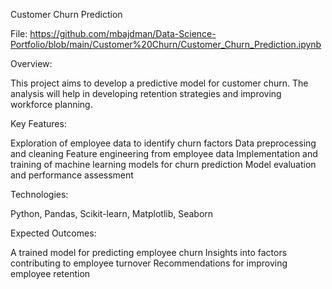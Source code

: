 Customer Churn Prediction

File: https://github.com/mbajdman/Data-Science-Portfolio/blob/main/Customer%20Churn/Customer_Churn_Prediction.ipynb

Overview: 

This project aims to develop a predictive model for customer churn. The analysis will help in developing retention strategies and improving workforce planning.

Key Features:

Exploration of employee data to identify churn factors
Data preprocessing and cleaning
Feature engineering from employee data
Implementation and training of machine learning models for churn prediction
Model evaluation and performance assessment

Technologies:

Python,
Pandas,
Scikit-learn,
Matplotlib, 
Seaborn

Expected Outcomes:

A trained model for predicting employee churn
Insights into factors contributing to employee turnover
Recommendations for improving employee retention
